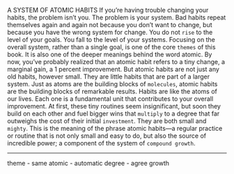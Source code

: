 A SYSTEM OF ATOMIC HABITS
If you’re having trouble changing your habits, the problem isn’t you.
The problem is your system. Bad habits repeat themselves again and
again not because you don’t want to change, but because you have the
wrong system for change.
You do not `rise` to the level of your goals. You fall to the level of your
systems.
Focusing on the overall system, rather than a single goal, is one of
the core `themes` of this book. It is also one of the deeper meanings
behind the word atomic. By now, you’ve probably realized that an
atomic habit refers to a tiny change, a marginal gain, a 1 percent
improvement. But atomic habits are not just any old habits, however
small. They are little habits that are part of a larger system. Just as
atoms are the building blocks of `molecules`, atomic habits are the
building blocks of remarkable results.
Habits are like the atoms of our lives. Each one is a fundamental
unit that contributes to your overall improvement. At first, these tiny
routines seem insignificant, but soon they build on each other and fuel
bigger wins that `multiply` to a degree that far outweighs the cost of
their initial `investment`. They are both small and `mighty`. This is the
meaning of the phrase atomic habits—a regular practice or routine
that is not only small and easy to do, but also the source of incredible
power; a component of the system of `compound growth`.

---
theme - same
atomic - automatic
degree - agree
growth


